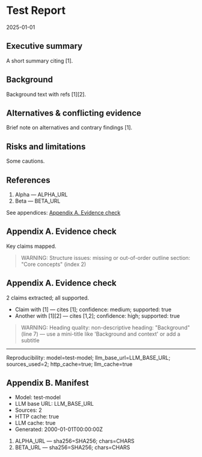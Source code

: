 # Test Report
2025-01-01

## Executive summary
A short summary citing [1].

## Background
Background text with refs [1][2].

## Alternatives & conflicting evidence
Brief note on alternatives and contrary findings [1].

## Risks and limitations
Some cautions.

## References
1. Alpha — ALPHA_URL
2. Beta — BETA_URL

See appendices: [Appendix A. Evidence check](#appendix-a-evidence-check)

## Appendix A. Evidence check
Key claims mapped.

> WARNING: Structure issues: missing or out-of-order outline section: "Core concepts" (index 2)


## Appendix A. Evidence check

2 claims extracted; all supported.

- Claim with [1] — cites [1]; confidence: medium; supported: true
- Another with [1][2] — cites [1,2]; confidence: high; supported: true


> WARNING: Heading quality: non-descriptive heading: "Background" (line 7) — use a mini-title like 'Background and context' or add a subtitle


---
Reproducibility: model=test-model; llm_base_url=LLM_BASE_URL; sources_used=2; http_cache=true; llm_cache=true


## Appendix B. Manifest

- Model: test-model
- LLM base URL: LLM_BASE_URL
- Sources: 2
- HTTP cache: true
- LLM cache: true
- Generated: 2000-01-01T00:00:00Z

1. ALPHA_URL — sha256=SHA256; chars=CHARS
2. BETA_URL — sha256=SHA256; chars=CHARS
